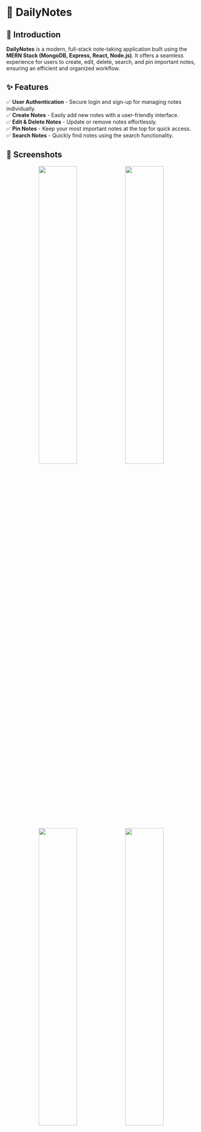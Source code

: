# 📝 DailyNotes 


## 🚀 Introduction  
**DailyNotes** is a modern, full-stack note-taking application built using the **MERN Stack (MongoDB, Express, React, Node.js)**. It offers a seamless experience for users to create, edit, delete, search, and pin important notes, ensuring an efficient and organized workflow.  

## ✨ Features  
✅ **User Authentication** - Secure login and sign-up for managing notes individually.  
✅ **Create Notes** - Easily add new notes with a user-friendly interface.  
✅ **Edit & Delete Notes** - Update or remove notes effortlessly.  
✅ **Pin Notes** - Keep your most important notes at the top for quick access.  
✅ **Search Notes** - Quickly find notes using the search functionality.  

## 📸 Screenshots  

<div align="center">
  <img src="https://github.com/user-attachments/assets/9e1dd87b-1fde-4020-9810-58352d301bf2" width="45%"/>
  <img src="https://github.com/user-attachments/assets/7008b31c-47d5-47ac-8873-2577609bf68e" width="45%"/>
</div>

<div align="center">
  <img src="https://github.com/user-attachments/assets/09bb279a-728b-49be-96aa-1ce25a5a21e3" width="45%"/>
  <img src="https://github.com/user-attachments/assets/0399b682-8377-4cd6-9a90-1fef491b7c7f" width="45%"/>
</div>
## 🛠️ Technologies Used  
- **Frontend:** React.js (Vite)  
- **Backend:** Node.js, Express.js  
- **Database:** MongoDB  
- **Authentication:** JSON Web Tokens (JWT)  
- **Styling:** Tailwind CSS  
 **Anyone** – Looking for a practical project covering essential web development concepts.  

### 1️⃣ Clone the Repository  
```sh
git clone https://github.com/yourusername/DailyNotes.git
cd DailyNotes
npm install
npm run dev
